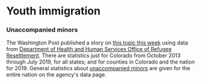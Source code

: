 # Youth immigration

### Unaccompanied minors

The Washington Post published a story on [this topic this week](https://www.washingtonpost.com/local/immigration/immigrant-kids-fill-this-towns-schools-their-bus-driver-resents-the-system-that-brought-them-here/2019/09/22/861c0fb4-d321-11e9-9610-fb56c5522e1c_story.html) using data from [Department of Health and Human Services Office of Refugee Resettlement](https://www.acf.hhs.gov/orr/programs/ucs/about). There are statistics just for Colorado from October 2013 through July 2019, for all states; and for counties in Colorado and the nation for 2019. General statistics about [unaccompanied minors](https://www.acf.hhs.gov/orr/about/ucs/facts-and-data) are given for the entire nation on the agency's data page.